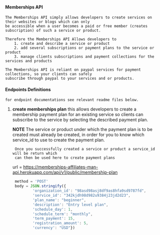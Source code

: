 #### Memberships API 
    The Memberships API simply allows developers to create services on their websites or blogs which can only 
    be accessible when a user becomes a paid or free member (creates subscription) of such a service or product. 
    
    Therefore the Memberships API Allows developers to 
        1. create and describe a service or product
        2. add several subscriptions or payment plans to the service or product
        3. manage clients subscriptions and payment collections for the services and products
    
    The Memberships API is reliant on paypal services for payment collections, so your clients can safely 
    subscribe through paypal to your services and or products.


#### Endpoints Definitions
    for endpoint documentations see relevant readme files below.

1. **create memberships plan**
   this allows developers to create a membership payment plan for an existing service 
   so clients can subscribe to the service by selecting the described payment plan.
   
    **NOTE**
        The service or product under which the payment plan is to be created must already 
        be created, in order for you to know which service_id to use to create the payment plan.
   
        Once you successfully created a service or product a service_id will be return which 
        can then be used here to create payment plans
        
    url = https://memberships-affiliates-man-api.herokuapp.com/api/v1/public/membership-plan

   ```javascript
    method = 'POST'
    body = JSON.stringify({ 
            'organization_id': "98asd98asj8df9as8hfa9sd9787fd",
            'service_id': "342kjdh98d982u9384j23jd2d23",
            'plan_name': "beginner",
            'description': "Entry level plan",
            'schedule_day': 1,
            'schedule_term': "monthly",
            'term_payment': 15,
            'registration_amount': 5,
            'currency': "USD"})
   ```
   